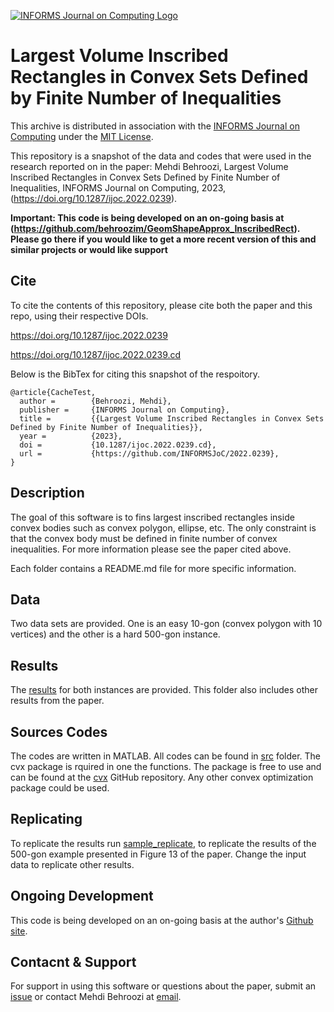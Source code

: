 [![INFORMS Journal on Computing Logo](https://INFORMSJoC.github.io/logos/INFORMS_Journal_on_Computing_Header.jpg)](https://pubsonline.informs.org/journal/ijoc)

# Largest Volume Inscribed Rectangles in Convex Sets Defined by Finite Number of Inequalities

This archive is distributed in association with the [INFORMS Journal on
Computing](https://pubsonline.informs.org/journal/ijoc) under the [MIT License](LICENSE).

This repository is a snapshot of the data and codes that were used in the research 
reported on in the paper: Mehdi Behroozi, Largest Volume Inscribed Rectangles in Convex Sets Defined by Finite Number of Inequalities, INFORMS Journal on Computing, 2023,
(https://doi.org/10.1287/ijoc.2022.0239). 


**Important: This code is being developed on an on-going basis at 
(https://github.com/behroozim/GeomShapeApprox_InscribedRect). Please go there if you would like to
get a more recent version of this and similar projects or would like support**

## Cite

To cite the contents of this repository, please cite both the paper and this repo, using their respective DOIs.

https://doi.org/10.1287/ijoc.2022.0239

https://doi.org/10.1287/ijoc.2022.0239.cd

Below is the BibTex for citing this snapshot of the respoitory.

```
@article{CacheTest,
  author =        {Behroozi, Mehdi},
  publisher =     {INFORMS Journal on Computing},
  title =         {{Largest Volume Inscribed Rectangles in Convex Sets Defined by Finite Number of Inequalities}},
  year =          {2023},
  doi =           {10.1287/ijoc.2022.0239.cd},
  url =           {https://github.com/INFORMSJoC/2022.0239},
}  
```

## Description

The goal of this software is to fins largest inscribed rectangles inside convex bodies such as convex polygon, ellipse, etc. 
The only constraint is that the convex body must be defined in finite number of convex inequalities. 
For more information please see the paper cited above.

Each folder contains a README.md file for more specific information.

## Data
Two data sets are provided. One is an easy 10-gon (convex polygon with 10 vertices) and the other is a hard 500-gon instance.

## Results

The [results](results/) for both instances are provided. This folder also includes other results from the paper. 

## Sources Codes

The codes are written in MATLAB. All codes can be found in [src](src/) folder. 
The cvx package is rquired in one the functions. The package is free to use and can be found at the [cvx](https://github.com/cvxr/cvx) GitHub repository.
Any other convex optimization package could be used.

## Replicating

To replicate the results run [sample_replicate](scripts/), to replicate the results of the 500-gon example presented in Figure 13 of the paper. Change the input data to replicate other results.


## Ongoing Development

This code is being developed on an on-going basis at the author's
[Github site](https://github.com/behroozim/GeomShapeApprox_InscribedRect).

## Contacnt & Support

For support in using this software or questions about the paper, submit an
[issue](https://github.com/tkralphs/JoCTemplate/issues/new) or contact Mehdi Behroozi at [email](mailto:m.behroozi@neu.edu?subject=[GitHub]%20Largest%20Inscribed%20Rectangle).
